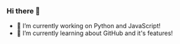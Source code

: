 ### Hi there 👋

- 🔭 I’m currently working on Python and JavaScript!
- 🌱 I’m currently learning about GitHub and it's features!
